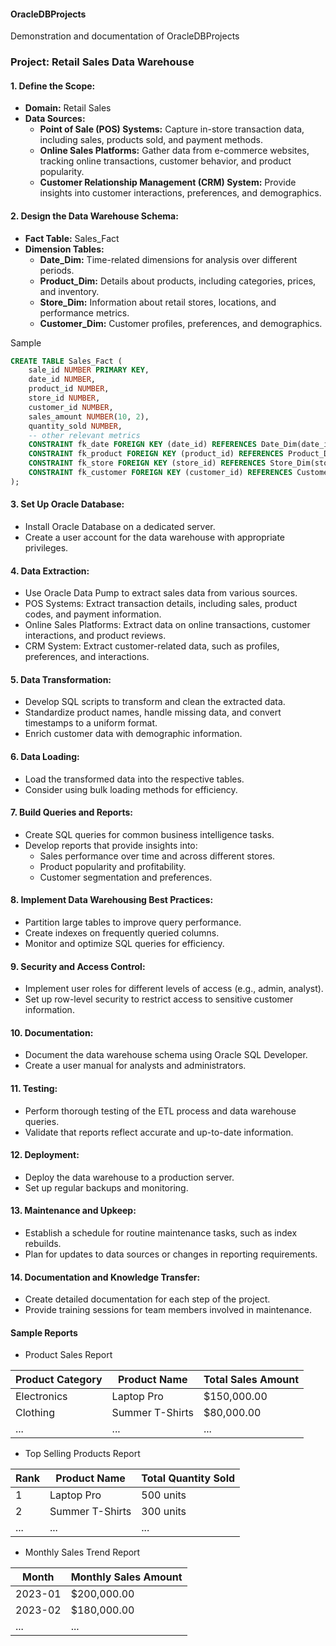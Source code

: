 #### OracleDBProjects
Demonstration and documentation of OracleDBProjects

### Project: Retail Sales Data Warehouse

#### 1. Define the Scope:
   - **Domain:** Retail Sales
   - **Data Sources:**
      - **Point of Sale (POS) Systems:** Capture in-store transaction data, including sales, products sold, and payment methods.
      - **Online Sales Platforms:** Gather data from e-commerce websites, tracking online transactions, customer behavior, and product popularity.
      - **Customer Relationship Management (CRM) System:** Provide insights into customer interactions, preferences, and demographics.

#### 2. Design the Data Warehouse Schema:
   - **Fact Table:** Sales_Fact
   - **Dimension Tables:** 
      - **Date_Dim:** Time-related dimensions for analysis over different periods.
      - **Product_Dim:** Details about products, including categories, prices, and inventory.
      - **Store_Dim:** Information about retail stores, locations, and performance metrics.
      - **Customer_Dim:** Customer profiles, preferences, and demographics.
    
     
Sample
```sql
CREATE TABLE Sales_Fact (
    sale_id NUMBER PRIMARY KEY,
    date_id NUMBER,
    product_id NUMBER,
    store_id NUMBER,
    customer_id NUMBER,
    sales_amount NUMBER(10, 2),
    quantity_sold NUMBER,
    -- other relevant metrics
    CONSTRAINT fk_date FOREIGN KEY (date_id) REFERENCES Date_Dim(date_id),
    CONSTRAINT fk_product FOREIGN KEY (product_id) REFERENCES Product_Dim(product_id),
    CONSTRAINT fk_store FOREIGN KEY (store_id) REFERENCES Store_Dim(store_id),
    CONSTRAINT fk_customer FOREIGN KEY (customer_id) REFERENCES Customer_Dim(customer_id)
);
```

#### 3. Set Up Oracle Database:
   - Install Oracle Database on a dedicated server.
   - Create a user account for the data warehouse with appropriate privileges.

#### 4. Data Extraction:
   - Use Oracle Data Pump to extract sales data from various sources.
   - POS Systems: Extract transaction details, including sales, product codes, and payment information.
   - Online Sales Platforms: Extract data on online transactions, customer interactions, and product reviews.
   - CRM System: Extract customer-related data, such as profiles, preferences, and interactions.

#### 5. Data Transformation:
   - Develop SQL scripts to transform and clean the extracted data.
   - Standardize product names, handle missing data, and convert timestamps to a uniform format.
   - Enrich customer data with demographic information.

#### 6. Data Loading:
   - Load the transformed data into the respective tables.
   - Consider using bulk loading methods for efficiency.

#### 7. Build Queries and Reports:
   - Create SQL queries for common business intelligence tasks.
   - Develop reports that provide insights into:
      - Sales performance over time and across different stores.
      - Product popularity and profitability.
      - Customer segmentation and preferences.

#### 8. Implement Data Warehousing Best Practices:
   - Partition large tables to improve query performance.
   - Create indexes on frequently queried columns.
   - Monitor and optimize SQL queries for efficiency.

#### 9. Security and Access Control:
   - Implement user roles for different levels of access (e.g., admin, analyst).
   - Set up row-level security to restrict access to sensitive customer information.

#### 10. Documentation:
   - Document the data warehouse schema using Oracle SQL Developer.
   - Create a user manual for analysts and administrators.

#### 11. Testing:
   - Perform thorough testing of the ETL process and data warehouse queries.
   - Validate that reports reflect accurate and up-to-date information.

#### 12. Deployment:
   - Deploy the data warehouse to a production server.
   - Set up regular backups and monitoring.

#### 13. Maintenance and Upkeep:
   - Establish a schedule for routine maintenance tasks, such as index rebuilds.
   - Plan for updates to data sources or changes in reporting requirements.

#### 14. Documentation and Knowledge Transfer:
   - Create detailed documentation for each step of the project.
   - Provide training sessions for team members involved in maintenance.

#### Sample Reports
   - Product Sales Report

| Product Category | Product Name       | Total Sales Amount |
|-------------------|---------------------|---------------------|
| Electronics      | Laptop Pro          | $150,000.00        |
| Clothing          | Summer T-Shirts     | $80,000.00         |
| ...               | ...                 | ...                 |

   -  Top Selling Products Report

| Rank | Product Name       | Total Quantity Sold |
|------|---------------------|----------------------|
| 1    | Laptop Pro          | 500 units            |
| 2    | Summer T-Shirts     | 300 units            |
| ...  | ...                 | ...                  |

   -  Monthly Sales Trend Report

| Month    | Monthly Sales Amount |
|----------|------------------------|
| 2023-01  | $200,000.00           |
| 2023-02  | $180,000.00           |
| ...      | ...                    |

